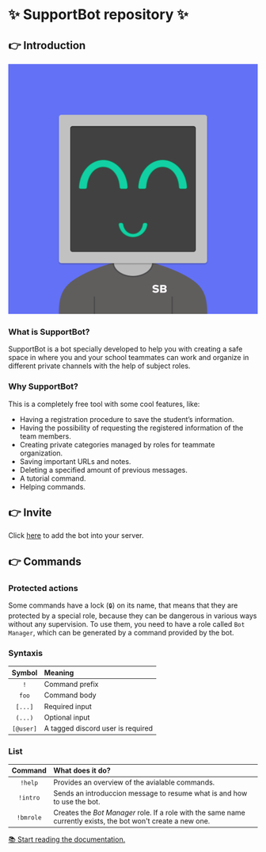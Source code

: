# ✨ SupportBot repository ✨

## 👉 Introduction

![SupportBot logo](./.github/img/SB_ICON.png)

### What is SupportBot?

SupportBot is a bot specially developed to help you with creating a safe space in where you and your school teammates can work and organize in different private channels with the help of subject roles.

### Why SupportBot?

This is a completely free tool with some cool features, like:

- Having a registration procedure to save the student’s information.
- Having the possibility of requesting the registered information of the team members.
- Creating private categories managed by roles for teammate organization.
- Saving important URLs and notes.
- Deleting a specified amount of previous messages.
- A tutorial command.
- Helping commands.

## 👉 Invite

Click [here](https://discord.com/api/oauth2/authorize?client_id=877189956752248832&permissions=8&scope=bot) to add the bot into your server.

## 👉 Commands

### Protected actions

Some commands have a lock (`🔒`) on its name, that means that they are protected by a special role, because they can be dangerous in various ways without any supervision. To use them, you need to have a role called `Bot Manager`, which can be generated by a command provided by the bot.

### Syntaxis

|  Symbol   | Meaning                           |
| :-------: | :-------------------------------- |
|    `!`    | Command prefix                    |
|   `foo`   | Command body                      |
|  `[...]`  | Required input                    |
|  `(...)`  | Optional input                    |
| `[@user]` | A tagged discord user is required |

### List

|  Command  | What does it do?                                                                                               |
| :-------: | :------------------------------------------------------------------------------------------------------------- |
|  `!help`  | Provides an overview of the avialable commands.                                                                |
| `!intro`  | Sends an introduccion message to resume what is and how to use the bot.                                        |
| `!bmrole` | Creates the _Bot Manager_ role. If a role with the same name currently exists, the bot won't create a new one. |

[📚 Start reading the documentation.](./.github/md/DOCS.md)
